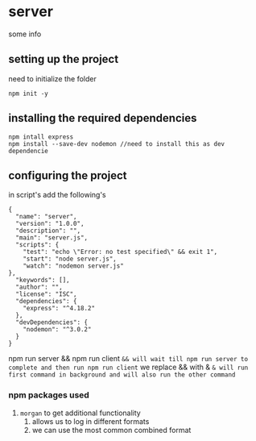 # server

some info

## setting up the project

need to initialize the folder

```nodejs
npm init -y
```

## installing the required dependencies

```nodejs
npm intall express
npm install --save-dev nodemon //need to install this as dev dependencie 
```

## configuring the project

in script's add the following's

```nodejs
{
  "name": "server",
  "version": "1.0.0",
  "description": "",
  "main": "server.js",
  "scripts": {
    "test": "echo \"Error: no test specified\" && exit 1",
    "start": "node server.js",
    "watch": "nodemon server.js"
},
  "keywords": [],
  "author": "",
  "license": "ISC",
  "dependencies": {
    "express": "^4.18.2"
  },
  "devDependencies": {
    "nodemon": "^3.0.2"
  }
}
```

npm run server && npm run client `&& will wait till npm run server to complete and then run npm run client`
we replace && with &  `& will run first command in background and will also run the other command`

### npm packages used

1. `morgan` to get additional functionality
    1. allows us to log in different formats
    2. we can use the most common combined format